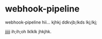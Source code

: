 # webhook-pipeline
webhook-pipeline
hii...
kjhkj
ddkvjb;lkds
lkj;lkj;

jjjjj
ih;ih;oh
lklklk
jhkjhk.

